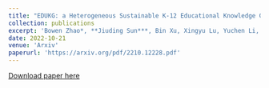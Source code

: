 ```yaml
---
title: "EDUKG: a Heterogeneous Sustainable K-12 Educational Knowledge Graph"
collection: publications
excerpt: 'Bowen Zhao*, **Jiuding Sun***, Bin Xu, Xingyu Lu, Yuchen Li, Jifan Yu, Minghui Liu, Tingjian Zhang, Qiuyang Chen, Hanming Li, Lei Hou, Juanzi Li'
date: 2022-10-21
venue: 'Arxiv'
paperurl: 'https://arxiv.org/pdf/2210.12228.pdf'
---
```

[Download paper here](http://academicpages.github.io/files/paper2.pdf)
